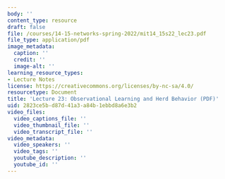 ```yaml
---
body: ''
content_type: resource
draft: false
file: /courses/14-15-networks-spring-2022/mit14_15s22_lec23.pdf
file_type: application/pdf
image_metadata:
  caption: ''
  credit: ''
  image-alt: ''
learning_resource_types:
- Lecture Notes
license: https://creativecommons.org/licenses/by-nc-sa/4.0/
resourcetype: Document
title: 'Lecture 23: Observational Learning and Herd Behavior (PDF)'
uid: 2823ce5b-d87d-41a3-a84b-1ebbd8a6e3b2
video_files:
  video_captions_file: ''
  video_thumbnail_file: ''
  video_transcript_file: ''
video_metadata:
  video_speakers: ''
  video_tags: ''
  youtube_description: ''
  youtube_id: ''
---
```

